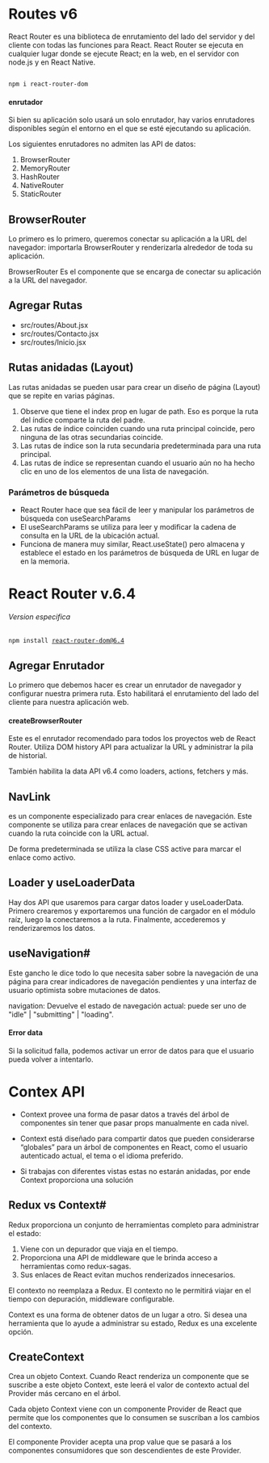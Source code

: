 # Routes v6

<p> React Router es una biblioteca de enrutamiento del lado del servidor y del cliente con todas las funciones para React.
React Router se ejecuta en cualquier lugar donde se ejecute React; en la web, en el servidor con node.js y en React Native.</p>

<code>
npm i react-router-dom
</code>

#### enrutador

Si bien su aplicación solo usará un solo enrutador, hay varios enrutadores disponibles según el entorno en el que se esté ejecutando su aplicación.

Los siguientes enrutadores no admiten las API de datos:

1. BrowserRouter
2. MemoryRouter
3. HashRouter
4. NativeRouter
5. StaticRouter

## BrowserRouter
Lo primero es lo primero, queremos conectar su aplicación a la URL del navegador: importarla BrowserRouter y renderizarla alrededor de toda su aplicación.

BrowserRouter Es el componente que se encarga de conectar su aplicación a la URL del navegador.

## Agregar Rutas
- src/routes/About.jsx
- src/routes/Contacto.jsx
- src/routes/Inicio.jsx

## Rutas anidadas (Layout)

Las rutas anidadas se pueden usar para crear un diseño de página (Layout) que se repite en varias páginas.

1. Observe que tiene el index prop en lugar de path.
Eso es porque la ruta del índice comparte la ruta del padre.
2. Las rutas de índice coinciden cuando una ruta principal coincide, pero ninguna de las otras secundarias coincide.
3. Las rutas de índice son la ruta secundaria predeterminada para una ruta principal.
4. Las rutas de índice se representan cuando el usuario aún no ha hecho clic en uno de los elementos de una lista de navegación.

### Parámetros de búsqueda
- React Router hace que sea fácil de leer y manipular los parámetros de búsqueda con useSearchParams
- El useSearchParams se utiliza para leer y modificar la cadena de consulta en la URL de la ubicación actual.
- Funciona de manera muy similar, React.useState() pero almacena y establece el estado en los parámetros de búsqueda de URL en lugar de en la memoria.

# React Router v.6.4

<h6>Version especifica</h6>

<code>npm install react-router-dom@6.4</code>

<h2>Agregar Enrutador</h2>

<p>Lo primero que debemos hacer es crear un enrutador de navegador y configurar nuestra primera ruta. Esto habilitará el enrutamiento del lado del cliente para nuestra aplicación web.</p>

#### createBrowserRouter

<p> Este es el enrutador recomendado para todos los proyectos web de React Router. Utiliza DOM history API para actualizar la URL y administrar la pila de historial. </p>

<p>También habilita la data API v6.4 como loaders, actions, fetchers y más.</p>

## NavLink 

<p>es un componente especializado para crear enlaces de navegación. Este componente se utiliza para crear enlaces de navegación que se activan cuando la ruta coincide con la URL actual.</p>

<p>De forma predeterminada se utiliza la clase CSS active para marcar el enlace como activo.</p>

## Loader y useLoaderData

<p> Hay dos API que usaremos para cargar datos loader y useLoaderData. Primero crearemos y exportaremos una función de cargador en el módulo raíz, luego la conectaremos a la ruta. Finalmente, accederemos y renderizaremos los datos. </p>

## useNavigation#
<p>Este gancho le dice todo lo que necesita saber sobre la navegación de una página para crear indicadores de navegación pendientes y una interfaz de usuario optimista sobre mutaciones de datos. </p>

<p>navigation: Devuelve el estado de navegación actual: puede ser uno de "idle" | "submitting" | "loading".</p>

#### Error data
Si la solicitud falla, podemos activar un error de datos para que el usuario pueda volver a intentarlo.

# Contex API

- Context provee una forma de pasar datos a través del árbol de componentes sin tener que pasar props manualmente en cada nivel.

- Context está diseñado para compartir datos que pueden considerarse “globales” para un árbol de componentes en React, como el usuario autenticado actual, el tema o el idioma preferido.

- Si trabajas con diferentes vistas estas no estarán anidadas, por ende Context proporciona una solución

## Redux vs Context#

Redux proporciona un conjunto de herramientas completo para administrar el estado:
1. Viene con un depurador que viaja en el tiempo.
2. Proporciona una API de middleware que le brinda acceso a herramientas como redux-sagas.
3. Sus enlaces de React evitan muchos renderizados innecesarios.

<p>El contexto no reemplaza a Redux. El contexto no le permitirá viajar en el tiempo con depuración, middleware configurable.</p>

<p>Context es una forma de obtener datos de un lugar a otro. Si desea una herramienta que lo ayude a administrar su estado, Redux es una excelente opción.</p>

## CreateContext

Crea un objeto Context. Cuando React renderiza un componente que se suscribe a este objeto Context, este leerá el valor de contexto actual del Provider más cercano en el árbol.

Cada objeto Context viene con un componente Provider de React que permite que los componentes que lo consumen se suscriban a los cambios del contexto.

El componente Provider acepta una prop value que se pasará a los componentes consumidores que son descendientes de este Provider.
